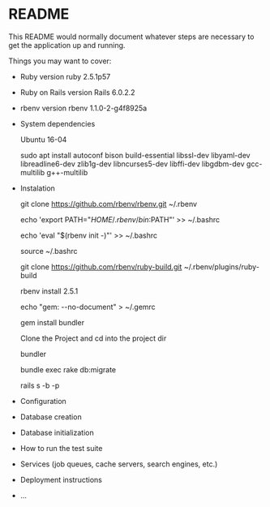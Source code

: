 # README

This README would normally document whatever steps are necessary to get the
application up and running.

Things you may want to cover:

* Ruby version
  ruby 2.5.1p57 
  
* Ruby on Rails version 
  Rails 6.0.2.2
  
* rbenv version
  rbenv 1.1.0-2-g4f8925a
  
* System dependencies

  Ubuntu 16-04
  
  sudo apt install autoconf bison build-essential libssl-dev libyaml-dev libreadline6-dev zlib1g-dev libncurses5-dev libffi-dev libgdbm-dev gcc-multilib g++-multilib 
  
* Instalation
 
  git clone https://github.com/rbenv/rbenv.git ~/.rbenv
  
  echo 'export PATH="$HOME/.rbenv/bin:$PATH"' >> ~/.bashrc
  
  echo 'eval "$(rbenv init -)"' >> ~/.bashrc
  
  source ~/.bashrc
  
  git clone https://github.com/rbenv/ruby-build.git ~/.rbenv/plugins/ruby-build
  
  rbenv install 2.5.1
  
  echo "gem: --no-document" > ~/.gemrc
  
  gem install bundler
  
  Clone the Project and cd into the project dir
  
  bundler
  
  bundle exec rake db:migrate
  
  rails s -b <localIP> -p <Port>
  
* Configuration

* Database creation

* Database initialization

* How to run the test suite

* Services (job queues, cache servers, search engines, etc.)

* Deployment instructions

* ...
